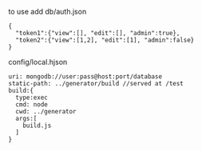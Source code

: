 to use add db/auth.json

```
{
  "token1":{"view":[], "edit":[], "admin":true},
  "token2":{"view":[1,2], "edit":[1], "admin":false}
}
```

config/local.hjson

```
uri: mongodb://user:pass@host:port/database
static-path: ../generator/build //served at /test
build:{
  type:exec
  cmd: node
  cwd: ../generator
  args:[
    build.js
  ]
}
```
